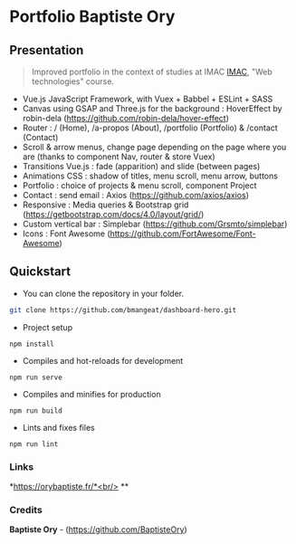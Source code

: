 # Portfolio Baptiste Ory

## Presentation

>Improved portfolio in the context of studies at IMAC [IMAC](https://www.ingenieur-imac.fr/), "Web technologies" course.

* Vue.js JavaScript Framework, with Vuex + Babbel + ESLint + SASS
* Canvas using GSAP and Three.js for the background : HoverEffect by robin-dela (https://github.com/robin-dela/hover-effect)
* Router : / (Home), /a-propos (About), /portfolio (Portfolio) & /contact (Contact)
* Scroll & arrow menus, change page depending on the page where you are (thanks to component Nav, router & store Vuex)
* Transitions Vue.js : fade (apparition) and slide (between pages)
* Animations CSS : shadow of titles, menu scroll, menu arrow, buttons
* Portfolio : choice of projects & menu scroll, component Project
* Contact : send email : Axios (https://github.com/axios/axios)
* Responsive : Media queries & Bootstrap grid (https://getbootstrap.com/docs/4.0/layout/grid/)
* Custom vertical bar : Simplebar (https://github.com/Grsmto/simplebar)
* Icons : Font Awesome (https://github.com/FortAwesome/Font-Awesome)

## Quickstart

- You can clone the repository in your folder.
```bash
git clone https://github.com/bmangeat/dashboard-hero.git
```
- Project setup
```
npm install
```
- Compiles and hot-reloads for development
```
npm run serve
```
- Compiles and minifies for production
```
npm run build
```
- Lints and fixes files
```
npm run lint
```

###  Links
*https://orybaptiste.fr/*<br/>
**

###  Credits
**Baptiste Ory** - (https://github.com/BaptisteOry)